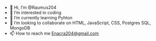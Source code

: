 - 👋 Hi, I’m @Raumus204
- 👀 I’m interested in coding
- 🌱 I’m currently learning Pyhton
- 💞️ I’m looking to collaborate on HTML, JavaScript, CSS, Postgres SQL, MongoDB
- 📫 How to reach me Enacra204@gmail.com

<!---
Raumus204/Raumus204 is a ✨ special ✨ repository because its `README.md` (this file) appears on your GitHub profile.
You can click the Preview link to take a look at your changes.
--->
